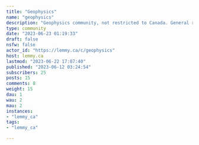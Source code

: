 ```yaml
---
title: "Geophysics" 
name: "geophysics"
description: "Geophysics community, not restricted to Canada. General rules: must be geophysics related or adjacent (this is a very wide scope, and includes things like stellar earthquakes); must adhere to lemmy.ca moderation rules; no pseudoscience. See also [!geology@lemmy.ca](/c/geology@lemmy.ca) And: [!earthscience@mander.xyz](/c/earthscience@mander.xyz)"
type: community
date: "2023-06-23 01:19:33"
draft: false
nsfw: false
actor_id: "https://lemmy.ca/c/geophysics"
host: lemmy.ca
lastmod: "2023-06-22 17:07:40"
published: "2023-06-12 03:24:54"
subscribers: 25
posts: 15
comments: 8
weight: 15
dau: 1
wau: 2
mau: 2
instances:
- "lemmy_ca"
tags: 
- "lemmy_ca"

---
```


